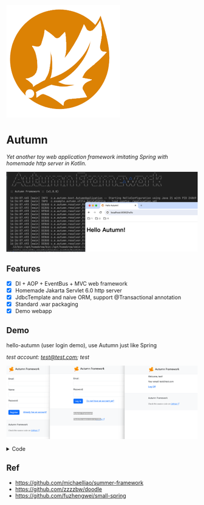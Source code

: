 <img src="https://raw.githubusercontent.com/NuclearMissile/Autumn/master/autumn.png" width="300"> 

# Autumn

_Yet another toy web application framework imitating Spring with homemade http server in Kotlin._

![](screenshot.png)

## Features

- [x] DI + AOP + EventBus + MVC web framework
- [x] Homemade Jakarta Servlet 6.0 http server
- [x] JdbcTemplate and naive ORM, support @Transactional annotation
- [x] Standard .war packaging
- [x] Demo webapp

## Demo

hello-autumn (user login demo), use Autumn just like Spring

_test account: test@test.com; test_

![](login-demo.png)

<details>

<summary>Code</summary>

```kotlin
// Main.kt
@Controller
class IndexController(
    @Autowired private val userService: UserService,
    @Autowired private val eventBus: EventBus,
) {
    companion object {
        const val USER_SESSION_KEY = "USER_SESSION_KEY"
    }

    @PostConstruct
    fun init() {
        // @Transactional proxy of UserService injected
        assert(userService.javaClass != UserService::class.java)
    }

    @Get("/")
    fun index(session: HttpSession): ModelAndView {
        val user = session.getAttribute(USER_SESSION_KEY)
        return if (user == null)
            ModelAndView("redirect:/login") else ModelAndView("/index.ftl", mapOf("user" to user))
    }

    @Get("/register")
    fun register(session: HttpSession): ModelAndView {
        val user = session.getAttribute(USER_SESSION_KEY)
        return if (user == null)
            ModelAndView("/register.ftl") else ModelAndView("redirect:/")
    }

    @Post("/register")
    fun register(
        @RequestParam email: String, @RequestParam name: String, @RequestParam password: String
    ): ModelAndView {
        return if (userService.register(email, name, password) != null)
            ModelAndView("redirect:/login")
        else
            ModelAndView("/register.ftl", mapOf("error" to "$email already registered"))
    }

    @Get("/login")
    fun login(session: HttpSession): ModelAndView {
        val user = session.getAttribute(USER_SESSION_KEY)
        return if (user == null)
            ModelAndView("/login.ftl") else ModelAndView("redirect:/")
    }

    @Post("/login")
    fun login(@RequestParam email: String, @RequestParam password: String, session: HttpSession): ModelAndView {
        val user = userService.login(email, password)
            ?: return ModelAndView("/login.ftl", mapOf("error" to "email or password is incorrect"))
        session.setAttribute(USER_SESSION_KEY, user)
        eventBus.post(LoginEvent(user))
        return ModelAndView("redirect:/")
    }

    @Get("/logoff")
    fun logoff(session: HttpSession): String {
        session.removeAttribute(USER_SESSION_KEY)
        return "redirect:/login"
    }
}

// UserService.kt
@Entity
@Table(name = "users")
data class User(
    @Id
    @GeneratedValue(strategy = GenerationType.IDENTITY)
    @Column(nullable = false, updatable = false)
    var id: Long,
    @Column(nullable = false, unique = true)
    var email: String,
    @Column(nullable = false)
    var name: String,
    @Column(name = "pwd_salt", nullable = false)
    val pwdSalt: String,
    @Column(name = "pwd_hash", nullable = false)
    val pwdHash: String,
)

@Component
@Transactional
class UserService(@Autowired val naiveOrm: NaiveOrm) {
    companion object {
        const val CREATE_USERS = "CREATE TABLE IF NOT EXISTS users (id INTEGER PRIMARY KEY AUTOINCREMENT, " +
                "email TEXT NOT NULL UNIQUE, name TEXT NOT NULL, pwd_salt TEXT NOT NULL, pwd_hash TEXT NOT NULL);"
    }

    @PostConstruct
    fun init() {
        naiveOrm.jdbcTemplate.update(CREATE_USERS)
        register("test@test.com", "test", "test")
    }

    fun getUserByEmail(email: String): User? {
        return naiveOrm.selectFrom<User>().where("email = ?", email).first()
    }

    fun register(email: String, name: String, password: String): User? {
        val pwdSalt = SecureRandomUtil.genRandomString(32)
        val pwdHash = HashUtil.hmacSha256(password, pwdSalt)
        val user = User(-1, email, name, pwdSalt, pwdHash)
        return try {
            naiveOrm.insert(user)
            user
        } catch (e: Exception) {
            null
        }
    }

    fun login(email: String, password: String): User? {
        val user = getUserByEmail(email) ?: return null
        val pwdHash = HashUtil.hmacSha256(password, user.pwdSalt)
        return if (pwdHash == user.pwdHash) user else null
    }
}

```

</details>

## Ref

- https://github.com/michaelliao/summer-framework
- https://github.com/zzzzbw/doodle
- https://github.com/fuzhengwei/small-spring





